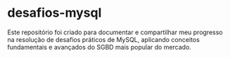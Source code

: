 # desafios-mysql
Este repositório foi criado para documentar e compartilhar meu progresso na resolução de desafios práticos de MySQL, aplicando conceitos fundamentais e avançados do SGBD mais popular do mercado.
